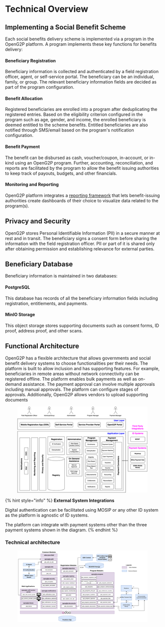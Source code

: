 # Technical Overview

## Implementing a Social Benefit Scheme

Each social benefits delivery scheme is implemented via a program in the OpenG2P platform. A program implements these key functions for benefits delivery:

#### Beneficiary Registration

Beneficiary information is collected and authenticated by a field registration officer, agent, or self-service portal. The beneficiary can be an individual, family, or group. The relevant beneficiary information fields are decided as part of the program configuration.&#x20;

#### Benefit Allocation

Registered beneficiaries are enrolled into a program after deduplicating the registered entries. Based on the eligibility criterion configured in the program such as age, gender, and income, the enrolled beneficiary is deemed entitled to the scheme benefits. Entitled beneficiaries are also notified through SMS/email based on the program's notification configuration.

#### Benefit Payment

The benefit can be disbursed as cash, voucher/coupon, in-account, or in-kind using an OpenG2P program. Further, accounting, reconciliation, and reports are facilitated by the program to allow the benefit issuing authorities to keep track of payouts, budgets, and other financials.

#### Monitoring and Reporting

OpenG2P platform integrates a [reporting framework](https://github.com/mosip/reporting) that lets benefit-issuing authorities create dashboards of their choice to visualize data related to the program(s).&#x20;

## Privacy and Security

OpenG2P stores Personal Identifiable Information (PII) in a secure manner at rest and in transit. The beneficiary signs a consent form before sharing the information with the field registration officer. PII or part of it is shared only after obtaining permission and establishing relevance for external parties.&#x20;

## Beneficiary Database

Beneficiary information is maintained in two databases:

#### PostgreSQL

This database has records of all the beneficiary information fields including registration, entitlements, and payments.&#x20;

#### MinIO Storage

This object storage stores supporting documents such as consent forms, ID proof, address proof, and other scans.

## Functional Architecture

OpenG2P has a flexible architecture that allows governments and social benefit delivery systems to choose functionalities per their needs. The platform is built to allow inclusion and has supporting features. For example, beneficiaries in remote areas without network connectivity can be registered offline. The platform enables bulk payments as well as on-demand assistance. The payment approval can involve multiple approvals including manual approvals. The platform can configure stages of approvals. Additionally, OpenG2P allows vendors to upload supporting documents&#x20;

<figure><img src="../.gitbook/assets/image.png" alt=""><figcaption></figcaption></figure>

{% hint style="info" %}
**External System Integrations**

Digital authentication can be facilitated using MOSIP or any other ID system as the platform is agnostic of ID systems.&#x20;

The platform can integrate with payment systems other than the three payment systems shown in the diagram. &#x20;
{% endhint %}

### Technical architecture <a href="#technical-architecture" id="technical-architecture"></a>

<figure><img src="../.gitbook/assets/image (2) (1).png" alt=""><figcaption></figcaption></figure>
